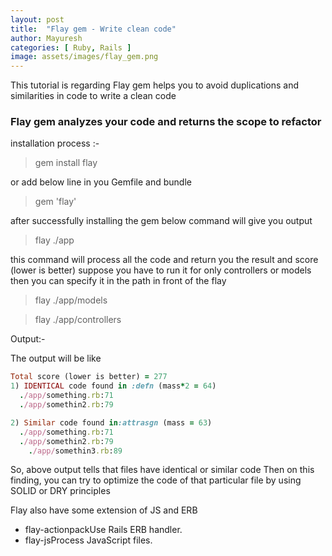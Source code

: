 ```yaml
---
layout: post
title:  "Flay gem - Write clean code"
author: Mayuresh
categories: [ Ruby, Rails ]
image: assets/images/flay_gem.png
---
```

This tutorial is regarding Flay gem helps you to avoid duplications and similarities in code to write a clean code

### Flay gem analyzes your code and returns the scope to refactor

 installation process :-

> gem install flay


or add below line in you Gemfile and bundle

> gem 'flay' 


after successfully installing the gem below command will give you output

> flay ./app


this command will process all the code and return you the result and score (lower is better)
suppose you have to run it for only controllers or models then you can specify it in the path in front of the flay

> flay ./app/models

> flay ./app/controllers


Output:-

The output will be like 
```ruby
Total score (lower is better) = 277
1) IDENTICAL code found in :defn (mass*2 = 64)
  ./app/something.rb:71
  ./app/somethin2.rb:79

2) Similar code found in:attrasgn (mass = 63)
  ./app/something.rb:71
  ./app/somethin2.rb:79
    ./app/somethin3.rb:89
```

So, above output tells that files have identical or similar code
Then on this finding, you can try to optimize the code of that particular file by using SOLID or DRY principles

Flay also have some extension of JS and ERB

- flay-actionpackUse Rails ERB handler.
- flay-jsProcess JavaScript files.
